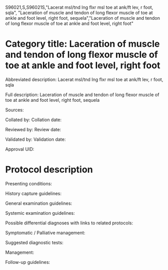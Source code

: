S96021,S,S96021S,"Lacerat msl/tnd lng flxr msl toe at ank/ft lev, r foot, sqla", "Laceration of muscle and tendon of long flexor muscle of toe at ankle and foot level, right foot, sequela","Laceration of muscle and tendon of long flexor muscle of toe at ankle and foot level, right foot"
# Category title: Laceration of muscle and tendon of long flexor muscle of toe at ankle and foot level, right foot

Abbreviated description: Lacerat msl/tnd lng flxr msl toe at ank/ft lev, r foot, sqla

Full description: Laceration of muscle and tendon of long flexor muscle of toe at ankle and foot level, right foot, sequela

Sources:

Collated by:
Collation date:

Reviewed by:
Review date:

Validated by:
Validation date:

Approval UID:

# Protocol description

Presenting conditions:

History capture guidelines:

General examination guidelines:

Systemic examination guidelines:

Possible differential diagnoses with links to related protocols:

Symptomatic / Palliative management:

Suggested diagnostic tests:

Management:

Follow-up guidelines:
